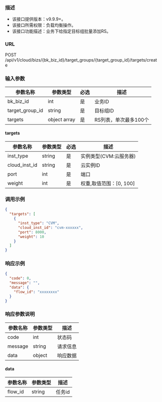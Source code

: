 ### 描述

- 该接口提供版本：v9.9.9+。
- 该接口所需权限：负载均衡操作。
- 该接口功能描述：业务下给指定目标组批量添加RS。

### URL

POST /api/v1/cloud/bizs/{bk_biz_id}/target_groups/{target_group_id}/targets/create

### 输入参数

| 参数名称          | 参数类型       | 必选 | 描述                |
|------------------|--------------|------|--------------------|
| bk_biz_id        | int          | 是   | 业务ID              |
| target_group_id  | string       | 是   | 目标组ID            |
| targets          | object array | 是   | RS列表，单次最多100个 |

#### targets

| 参数名称          | 参数类型       | 必选 | 描述                               |
|------------------|--------------|------|-----------------------------------|
| inst_type        | string       | 是   | 实例类型(CVM:云服务器)               |
| cloud_inst_id    | string       | 是   | 云实例ID                           |
| port             | int          | 是   | 端口                               |
| weight           | int          | 是   | 权重,取值范围：[0, 100]              |

### 调用示例

```json
{
  "targets": [
    {
      "inst_type": "CVM",
      "cloud_inst_id": "cvm-xxxxxx",
      "port": 8000,
      "weight": 10
    }
  ]
}
```

### 响应示例

```json
{
  "code": 0,
  "message": "",
  "data": {
    "flow_id": "xxxxxxxx"
  }
}
```

### 响应参数说明

| 参数名称  | 参数类型  | 描述    |
|---------|----------|---------|
| code    | int      | 状态码   |
| message | string   | 请求信息 |
| data    | object   | 响应数据 |

#### data

| 参数名称  | 参数类型 | 描述    |
|----------|--------|---------|
| flow_id  | string | 任务id   |
